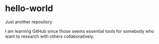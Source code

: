 # hello-world
Just another repository

I am learning GitHub since those seems essential tools for somebody who want to research with others collaboratively.
